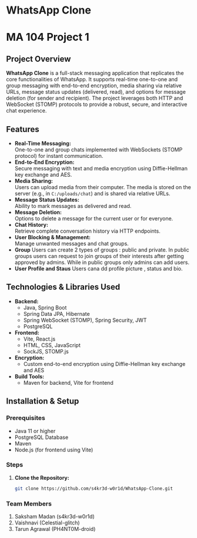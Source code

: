 # WhatsApp Clone 
# MA 104 Project 1

## Project Overview
**WhatsApp Clone** is a full-stack messaging application that replicates the core functionalities of WhatsApp. It supports real-time one-to-one and group messaging with end-to-end encryption, media sharing via relative URLs, message status updates (delivered, read), and options for message deletion (for sender and recipient). The project leverages both HTTP and WebSocket (STOMP) protocols to provide a robust, secure, and interactive chat experience.

## Features
- **Real-Time Messaging:**  
  One-to-one and group chats implemented with WebSockets (STOMP protocol) for instant communication.
- **End-to-End Encryption:**  
  Secure messaging with text and media encryption using Diffie-Hellman key exchange and AES.
- **Media Sharing:**  
  Users can upload media from their computer. The media is stored on the server (e.g., in `C:/uploads/chat`) and is shared via relative URLs.
- **Message Status Updates:**  
  Ability to mark messages as delivered and read.
- **Message Deletion:**  
  Options to delete a message for the current user or for everyone.
- **Chat History:**  
  Retrieve complete conversation history via HTTP endpoints.
- **User Blocking & Management:**  
  Manage unwanted messages and chat groups.
- **Group**
  Users can create 2 types of groups : public and private. In public groups users can request to join groups of their interests after getting approved by admins. While in public groups only admins can add users.
- **User Profile and Staus**
  Users cana dd profile picture , status and bio.

## Technologies & Libraries Used
- **Backend:**  
  - Java, Spring Boot  
  - Spring Data JPA, Hibernate  
  - Spring WebSocket (STOMP), Spring Security, JWT  
  - PostgreSQL  
- **Frontend:**  
  - Vite, React.js  
  - HTML, CSS, JavaScript  
  - SockJS, STOMP.js  
- **Encryption:**  
  - Custom end-to-end encryption using Diffie-Hellman key exchange and AES  
- **Build Tools:**  
  - Maven for backend, Vite for frontend

## Installation & Setup

### Prerequisites
- Java 11 or higher
- PostgreSQL Database
- Maven
- Node.js (for frontend using Vite)

### Steps

1. **Clone the Repository:**
   ```bash
   git clone https://github.com/s4kr3d-w0r1d/WhatsApp-Clone.git

### Team Members

1. Saksham Madan (s4kr3d-w0r1d) 
2. Vaishnavi (Celestial-glitch)
3. Tarun Agrawal (PH4NT0M-droid)
